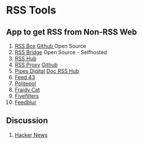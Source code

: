 # RSS Tools

## App to get RSS from Non-RSS Web

1. [RSS Box](https://rssbox.herokuapp.com/) [Github ](https://github.com/stefansundin/rssbox) Open Source
2. [RSS Bridge](https://github.com/RSS-Bridge/rss-bridge) Open Source - Selfhosted
3. [RSS Hub](https://github.com/DIYgod/RSSHub)
4. [RSS Proxy](https://rssproxy.migor.org/) [Github](https://github.com/damoeb/rss-proxy/)
5. [Pipes Digital](https://pipes.digital/) [Doc RSS Hub](https://docs.rsshub.app/en/)
6. [Feed 43](https://feed43.com/)
7. [Politepol](https://politepol.com/en/)
8. [Fraidy Cat](https://fraidyc.at/)
9. [Fivefilters](https://createfeed.fivefilters.org/)
10. [Feedblur](https://github.com/dewey/feedbridge)

## Discussion

1. [Hacker News](https://news.ycombinator.com/item?id=23583629)

